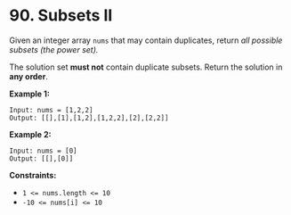 # 90. Subsets II

Given an integer array `nums` that may contain duplicates, return *all possible subsets (the power set).*

The solution set **must not** contain duplicate subsets. Return the solution in **any order**.

**Example 1:**

```
Input: nums = [1,2,2]
Output: [[],[1],[1,2],[1,2,2],[2],[2,2]]
```

**Example 2:**

```
Input: nums = [0]
Output: [[],[0]]
```

**Constraints:**

* `1 <= nums.length <= 10`
* `-10 <= nums[i] <= 10`
